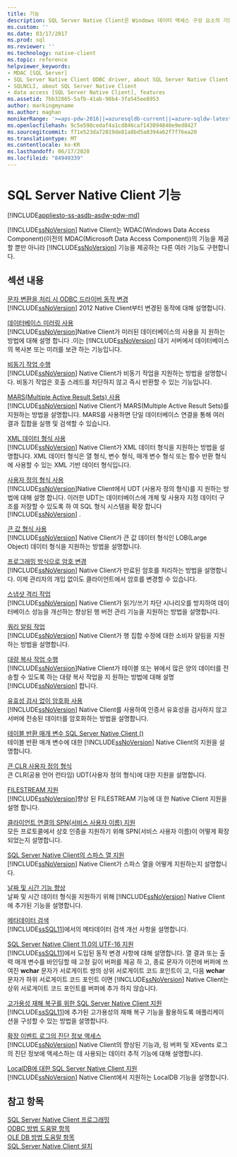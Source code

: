 ```yaml
---
title: 기능
description: SQL Server Native Client은 Windows 데이터 액세스 구성 요소의 기능을 제공 하는 것 외에도 SQL Server 기능을 제공 하는 다른 기능을 구현 합니다.
ms.custom: ''
ms.date: 03/17/2017
ms.prod: sql
ms.reviewer: ''
ms.technology: native-client
ms.topic: reference
helpviewer_keywords:
- MDAC [SQL Server]
- SQL Server Native Client ODBC driver, about SQL Server Native Client ODBC driver
- SQLNCLI, about SQL Server Native Client
- data access [SQL Server Native Client], features
ms.assetid: 7bb32865-5afb-41ab-98b4-3fa545ee8953
author: markingmyname
ms.author: maghan
monikerRange: '>=aps-pdw-2016||=azuresqldb-current||=azure-sqldw-latest||>=sql-server-2016||=sqlallproducts-allversions||>=sql-server-linux-2017||=azuresqldb-mi-current'
ms.openlocfilehash: 9c5e598cedaf4a1cd846caf143094840e9ed8427
ms.sourcegitcommit: f71e523da72019de81a8bd5a0394a62f7f76ea20
ms.translationtype: MT
ms.contentlocale: ko-KR
ms.lasthandoff: 06/17/2020
ms.locfileid: "84949339"
---
```

# <a name="sql-server-native-client-features"></a>SQL Server Native Client 기능
[!INCLUDE[appliesto-ss-asdb-asdw-pdw-md](../../../includes/appliesto-ss-asdb-asdw-pdw-md.md)]

  [!INCLUDE[ssNoVersion](../../../includes/ssnoversion-md.md)] Native Client는 WDAC(Windows Data Access Component)(이전의 MDAC(Microsoft Data Access Component))의 기능을 제공할 뿐만 아니라 [!INCLUDE[ssNoVersion](../../../includes/ssnoversion-md.md)] 기능을 제공하는 다른 여러 기능도 구현합니다.  
  
## <a name="in-this-section"></a>섹션 내용  
 [문자 변환을 처리 시 ODBC 드라이버 동작 변경](../../../relational-databases/native-client/features/odbc-driver-behavior-change-when-handling-character-conversions.md)  
 [!INCLUDE[ssNoVersion](../../../includes/ssnoversion-md.md)] 2012 Native Client부터 변경된 동작에 대해 설명합니다.  
  
 [데이터베이스 미러링 사용](../../../relational-databases/native-client/features/using-database-mirroring.md)  
 [!INCLUDE[ssNoVersion](../../../includes/ssnoversion-md.md)]Native Client가 미러된 데이터베이스의 사용을 지 원하는 방법에 대해 설명 합니다 .이는 [!INCLUDE[ssNoVersion](../../../includes/ssnoversion-md.md)] 대기 서버에서 데이터베이스의 복사본 또는 미러를 보관 하는 기능입니다.  
  
 [비동기 작업 수행](../../../relational-databases/native-client/features/performing-asynchronous-operations.md)  
 [!INCLUDE[ssNoVersion](../../../includes/ssnoversion-md.md)] Native Client가 비동기 작업을 지원하는 방법을 설명합니다. 비동기 작업은 호출 스레드를 차단하지 않고 즉시 반환할 수 있는 기능입니다.  
  
 [MARS&#40;Multiple Active Result Sets&#41; 사용](../../../relational-databases/native-client/features/using-multiple-active-result-sets-mars.md)  
 [!INCLUDE[ssNoVersion](../../../includes/ssnoversion-md.md)] Native Client가 MARS(Multiple Active Result Sets)를 지원하는 방법을 설명합니다. MARS를 사용하면 단일 데이터베이스 연결을 통해 여러 결과 집합을 실행 및 검색할 수 있습니다.  
  
 [XML 데이터 형식 사용](../../../relational-databases/native-client/features/using-xml-data-types.md)  
 [!INCLUDE[ssNoVersion](../../../includes/ssnoversion-md.md)] Native Client가 XML 데이터 형식을 지원하는 방법을 설명합니다. XML 데이터 형식은 열 형식, 변수 형식, 매개 변수 형식 또는 함수 반환 형식에 사용할 수 있는 XML 기반 데이터 형식입니다.  
  
 [사용자 정의 형식 사용](../../../relational-databases/native-client/features/using-user-defined-types.md)  
 [!INCLUDE[ssNoVersion](../../../includes/ssnoversion-md.md)]Native Client에서 UDT (사용자 정의 형식)를 지 원하는 방법에 대해 설명 합니다. 이러한 UDT는 데이터베이스에 개체 및 사용자 지정 데이터 구조를 저장할 수 있도록 하 여 SQL 형식 시스템을 확장 합니다 [!INCLUDE[ssNoVersion](../../../includes/ssnoversion-md.md)] .  
  
 [큰 값 형식 사용](../../../relational-databases/native-client/features/using-large-value-types.md)  
 [!INCLUDE[ssNoVersion](../../../includes/ssnoversion-md.md)] Native Client가 큰 값 데이터 형식인 LOB(Large Object) 데이터 형식을 지원하는 방법을 설명합니다.  
  
 [프로그래밍 방식으로 암호 변경](../../../relational-databases/native-client/features/changing-passwords-programmatically.md)  
 [!INCLUDE[ssNoVersion](../../../includes/ssnoversion-md.md)] Native Client가 만료된 암호를 처리하는 방법을 설명합니다. 이제 관리자의 개입 없이도 클라이언트에서 암호를 변경할 수 있습니다.  
  
 [스냅샷 격리 작업](../../../relational-databases/native-client/features/working-with-snapshot-isolation.md)  
 [!INCLUDE[ssNoVersion](../../../includes/ssnoversion-md.md)] Native Client가 읽기/쓰기 차단 시나리오를 방지하여 데이터베이스 성능을 개선하는 향상된 행 버전 관리 기능을 지원하는 방법을 설명합니다.  
  
 [쿼리 알림 작업](../../../relational-databases/native-client/features/working-with-query-notifications.md)  
 [!INCLUDE[ssNoVersion](../../../includes/ssnoversion-md.md)] Native Client가 행 집합 수정에 대한 소비자 알림을 지원하는 방법을 설명합니다.  
  
 [대량 복사 작업 수행](../../../relational-databases/native-client/features/performing-bulk-copy-operations.md)  
 [!INCLUDE[ssNoVersion](../../../includes/ssnoversion-md.md)]Native Client가 테이블 또는 뷰에서 많은 양의 데이터를 전송할 수 있도록 하는 대량 복사 작업을 지 원하는 방법에 대해 설명 [!INCLUDE[ssNoVersion](../../../includes/ssnoversion-md.md)] 합니다.  
  
 [유효성 검사 없이 암호화 사용](../../../relational-databases/native-client/features/using-encryption-without-validation.md)  
 [!INCLUDE[ssNoVersion](../../../includes/ssnoversion-md.md)] Native Client를 사용하여 인증서 유효성을 검사하지 않고 서버에 전송된 데이터를 암호화하는 방법을 설명합니다.  
  
 [테이블 반환 매개 변수 SQL Server Native Client &#40;&#41;](../../../relational-databases/native-client/features/table-valued-parameters-sql-server-native-client.md)  
 테이블 반환 매개 변수에 대한 [!INCLUDE[ssNoVersion](../../../includes/ssnoversion-md.md)] Native Client의 지원을 설명합니다.  
  
 [큰 CLR 사용자 정의 형식](../../../relational-databases/native-client/features/large-clr-user-defined-types.md)  
 큰 CLR(공용 언어 런타임) UDT(사용자 정의 형식)에 대한 지원을 설명합니다.  
  
 [FILESTREAM 지원](../../../relational-databases/native-client/features/filestream-support.md)  
 [!INCLUDE[ssNoVersion](../../../includes/ssnoversion-md.md)]향상 된 FILESTREAM 기능에 대 한 Native Client 지원을 설명 합니다.  
  
 [클라이언트 연결의 SPN&#40;서비스 사용자 이름&#41; 지원](../../../relational-databases/native-client/features/service-principal-name-spn-support-in-client-connections.md)  
 모든 프로토콜에서 상호 인증을 지원하기 위해 SPN(서비스 사용자 이름)이 어떻게 확장되었는지 설명합니다.  
  
 [SQL Server Native Client의 스파스 열 지원](../../../relational-databases/native-client/features/sparse-columns-support-in-sql-server-native-client.md)  
 [!INCLUDE[ssNoVersion](../../../includes/ssnoversion-md.md)] Native Client가 스파스 열을 어떻게 지원하는지 설명합니다.  
  
 [날짜 및 시간 기능 향상](../../../relational-databases/native-client/features/date-and-time-improvements.md)  
 날짜 및 시간 데이터 형식을 지원하기 위해 [!INCLUDE[ssNoVersion](../../../includes/ssnoversion-md.md)] Native Client에 추가된 기능을 설명합니다.  
  
 [메타데이터 검색](../../../relational-databases/native-client/features/metadata-discovery.md)  
 [!INCLUDE[ssSQL11](../../../includes/sssql11-md.md)]에서의 메타데이터 검색 개선 사항을 설명합니다.  
  
 [SQL Server Native Client 11.0의 UTF-16 지원](../../../relational-databases/native-client/features/utf-16-support-in-sql-server-native-client-11-0.md)  
 [!INCLUDE[ssSQL11](../../../includes/sssql11-md.md)]에서 도입된 동작 변경 사항에 대해 설명합니다. 열 결과 또는 출력 매개 변수를 바인딩할 때 고정 길이 버퍼를 제공 하 고, 종료 문자가 이전에 버퍼에 쓰여진 **wchar** 문자가 서로게이트 쌍의 상위 서로게이트 코드 포인트이 고, 다음 **wchar** 문자가 하위 서로게이트 코드 포인트 이면 [!INCLUDE[ssNoVersion](../../../includes/ssnoversion-md.md)] Native Client는 상위 서로게이트 코드 포인트를 버퍼에 추가 하지 않습니다.  
  
 [고가용성 재해 복구를 위한 SQL Server Native Client 지원](../../../relational-databases/native-client/features/sql-server-native-client-support-for-high-availability-disaster-recovery.md)  
 [!INCLUDE[ssSQL11](../../../includes/sssql11-md.md)]에 추가된 고가용성의 재해 복구 기능을 활용하도록 애플리케이션을 구성할 수 있는 방법을 설명합니다.  
  
 [확장 이벤트 로그의 진단 정보 액세스](../../../relational-databases/native-client/features/accessing-diagnostic-information-in-the-extended-events-log.md)  
 [!INCLUDE[ssNoVersion](../../../includes/ssnoversion-md.md)] Native Client의 향상된 기능과, 링 버퍼 및 XEvents 로그의 진단 정보에 액세스하는 데 사용되는 데이터 추적 기능에 대해 설명합니다.  
  
 [LocalDB에 대한 SQL Server Native Client 지원](../../../relational-databases/native-client/features/sql-server-native-client-support-for-localdb.md)  
 [!INCLUDE[ssNoVersion](../../../includes/ssnoversion-md.md)] Native Client에서 지원하는 LocalDB 기능을 설명합니다.  
  
## <a name="see-also"></a>참고 항목  
 [SQL Server Native Client 프로그래밍](../../../relational-databases/native-client/sql-server-native-client-programming.md)   
 [ODBC 방법 도움말 항목](../../../relational-databases/native-client-odbc-how-to/odbc-how-to-topics.md)   
 [OLE DB 방법 도움말 항목](../../../relational-databases/native-client-ole-db-how-to/ole-db-how-to-topics.md)   
 [SQL Server Native Client 설치](../../../relational-databases/native-client/applications/installing-sql-server-native-client.md)  
  
  
